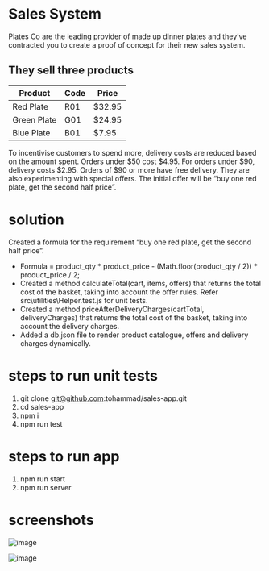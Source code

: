 # Sales System
Plates Co are the leading provider of made up dinner plates and they’ve contracted you to
create a proof of concept for their new sales system.
## They sell three products
| Product  | Code | Price  |
| ------------- | ---- | ------ |
| Red Plate     | R01  | $32.95 |
| Green Plate   | G01  | $24.95 |
| Blue Plate    | B01  | $7.95  |

To incentivise customers to spend more, delivery costs are reduced based on the amount spent.
Orders under $50 cost $4.95. For orders under $90, delivery costs $2.95. Orders of $90 or more
have free delivery.
They are also experimenting with special offers. The initial offer will be “buy one red plate, get
the second half price”.
# solution

Created a formula for the requirement “buy one red plate, get the second half price”.
- Formula = product_qty * product_price -
                (Math.floor(product_qty / 2)) * product_price / 2;
- Created a method calculateTotal(cart, items, offers) that returns the total cost of the basket, taking into account the offer rules. Refer    
  src\utilities\Helper.test.js for unit tests.
- Created a method priceAfterDeliveryCharges(cartTotal, deliveryCharges) that returns the total cost of the basket, taking into account the delivery charges.
- Added a db.json file to render product catalogue, offers and delivery charges dynamically.

# steps to run unit tests
1. git clone git@github.com:tohammad/sales-app.git
2. cd sales-app
3. npm i
4. npm run test

# steps to run app
1. npm run start
2. npm run server

# screenshots

![image](https://user-images.githubusercontent.com/5390209/190857842-f5046150-71bc-478b-aea6-7afa56adcd87.png)

![image](https://user-images.githubusercontent.com/5390209/190857912-9f4865c3-923c-49bf-a723-13b167e09efe.png)



